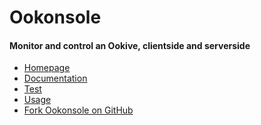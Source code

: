 Ookonsole
========

#### Monitor and control an Ookive, clientside and serverside

- [Homepage](http://ookonsole.richplastow.com/)
- [Documentation](http://ookonsole.richplastow.com/#/doc/documentation)
- [Test](http://ookonsole.richplastow.com/test/run-test.html)
- [Usage](http://ookonsole.richplastow.com/usage/basic-usage.html)
- [Fork Ookonsole on GitHub](https://github.com/richplastow/ookonsole)
